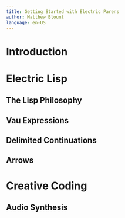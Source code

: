 ```yaml
---
title: Getting Started with Electric Parens
author: Matthew Blount
language: en-US
---
```

# Introduction

# Electric Lisp
## The Lisp Philosophy

## Vau Expressions

## Delimited Continuations

## Arrows

# Creative Coding
## Audio Synthesis

